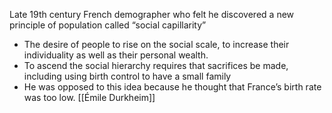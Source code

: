 Late 19th century French demographer who felt he discovered a new principle of population called “social capillarity”
- The desire of people to rise on the social scale, to increase their individuality as well as their personal wealth.
- To ascend the social hierarchy requires that sacrifices be made, including using birth control to have a small family
- He was opposed to this idea because he thought that France’s birth rate was too low.
[[Émile Durkheim]] 